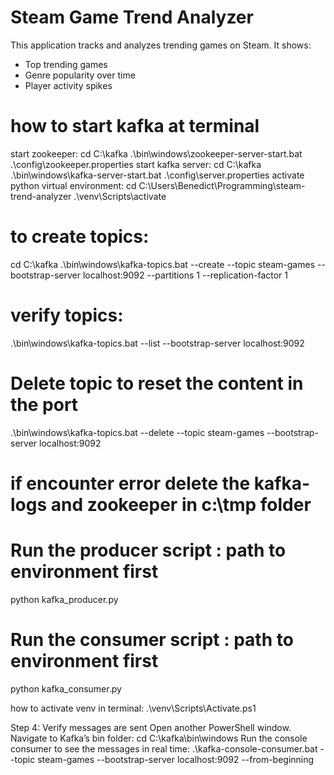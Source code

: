 # Steam Game Trend Analyzer

This application tracks and analyzes trending games on Steam.
It shows:
- Top trending games
- Genre popularity over time
- Player activity spikes

# how to start kafka at terminal
start zookeeper: 
cd C:\kafka
.\bin\windows\zookeeper-server-start.bat .\config\zookeeper.properties
start kafka server:
cd C:\kafka
.\bin\windows\kafka-server-start.bat .\config\server.properties
activate python virtual environment:
cd C:\Users\Benedict\Programming\steam-trend-analyzer
.\venv\Scripts\activate

# to create topics:
cd C:\kafka
.\bin\windows\kafka-topics.bat --create --topic steam-games --bootstrap-server localhost:9092 --partitions 1 --replication-factor 1
# verify topics: 
.\bin\windows\kafka-topics.bat --list --bootstrap-server localhost:9092
# Delete topic to reset the content in the port
.\bin\windows\kafka-topics.bat --delete --topic steam-games --bootstrap-server localhost:9092
# if encounter error delete the kafka-logs and zookeeper in c:\tmp folder


# Run the producer script : path to environment first
python kafka_producer.py

# Run the consumer script : path to environment first
python kafka_consumer.py

how to activate venv in terminal:
.\venv\Scripts\Activate.ps1


Step 4: Verify messages are sent
Open another PowerShell window.
Navigate to Kafka’s bin folder:
cd C:\kafka\bin\windows
Run the console consumer to see the messages in real time:
.\kafka-console-consumer.bat --topic steam-games --bootstrap-server localhost:9092 --from-beginning


